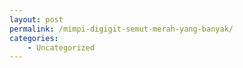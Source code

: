 ```yaml
---
layout: post
permalink: /mimpi-digigit-semut-merah-yang-banyak/
categories:
    - Uncategorized
---
```



